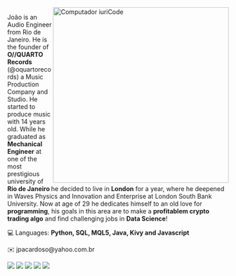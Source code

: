 <img src="https://user-images.githubusercontent.com/68448759/125955294-520c2885-74a7-4b8d-9421-38fad1032690.jpg" min-width="400px" max-width="400px" width="400px" align="right" alt="Computador iuriCode">

<p align="left"> 
  João is an Audio Engineer from Rio de Janeiro. He is the founder of <strong>O//QUARTO Records</strong> (@oquartorecords) a Music Production Company and Studio. 
  He started to produce music with 14 years old. While he graduated as <strong>Mechanical Engineer</strong> at one of the most prestigious university of <strong>Rio de Janeiro </strong>
  he decided to live in <strong>London</strong> for a year, where he deepened in Waves Physics and Innovation and Enterprise at London South Bank University. 
  Now at age of 29 he dedicates himself to an old love for <strong>programming</strong>, his goals in this area are to make a <strong>profitablem crypto trading algo</strong> and find challenging jobs in <strong>Data Science</strong>!
</p>

<p align="left">
  💻 Languages: <strong>Python, SQL, MQL5, Java, Kivy and Javascript</strong>
</p>


<p align="left">
  ✉️ jpacardoso@yahoo.com.br
</p>

<p align="left">
  
  <a href="https://www.linkedin.com/in/joao-aguilera/" alt="Linkedin">
  <img src="https://img.shields.io/badge/-Linkedin-0e76a8?style=flat-square&logo=Linkedin&logoColor=white&link=https://www.linkedin.com/in/jo%C3%A3o-pedro-aguilera-cardoso-522287187/" /></a>

  <a href="https://wa.me/+5521990448584" alt="WhatsApp">
  <img src="https://img.shields.io/badge/-WhatsApp-25d366?style=flat-square&labelColor=25d366&logo=whatsapp&logoColor=white&link=https://wa.me/+5521990448584"/></a>

  <a href="hthttps://www.facebook.com/ojoao.aguilera" alt="Facebook">
  <img src="https://img.shields.io/badge/-Facebook-3b5998?style=flat-square&labelColor=3b5998&logo=facebook&logoColor=white&link=https://www.facebook.com/Jokacardoso"/></a>

  <a href="https://www.instagram.com/_joao_aguilera/" alt="Instagram">
  <img src="https://img.shields.io/badge/-Instagram-DF0174?style=flat-square&labelColor=DF0174&logo=instagram&logoColor=white&link=https://www.instagram.com/ojoao.aguilera/"/></a>

  <a href="mailto:manutencao.contas@gmail.com" alt="Gmail">
  <img src="https://img.shields.io/badge/-Gmail-FF0000?style=flat-square&labelColor=FF0000&logo=gmail&logoColor=white&link=mailto:manutencao.contas@gmail.com" /></a>  
</p>  
